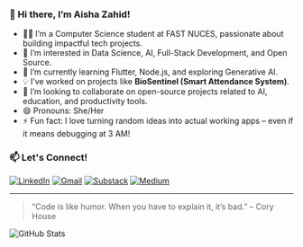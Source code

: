 ### 👋 Hi there, I’m Aisha Zahid!

- 👩‍💻 I’m a Computer Science student at FAST NUCES, passionate about building impactful tech projects.
- 👀 I’m interested in Data Science, AI, Full-Stack Development, and Open Source.
- 🌱 I’m currently learning Flutter, Node.js, and exploring Generative AI.
- 💡 I’ve worked on projects like **BioSentinel (Smart Attendance System)**.
- 💞️ I’m looking to collaborate on open-source projects related to AI, education, and productivity tools.
- 😄 Pronouns: She/Her
- ⚡ Fun fact: I love turning random ideas into actual working apps – even if it means debugging at 3 AM!

### 📫 Let's Connect!

[![LinkedIn](https://img.shields.io/badge/LinkedIn-blue?logo=linkedin&style=for-the-badge)](https://www.linkedin.com/in/ayesha-zahid-4a9046301/)
[![Gmail](https://img.shields.io/badge/Gmail-D14836?logo=gmail&style=for-the-badge&logoColor=white)](mailto:ayeshazahid036@gmail.com)
[![Substack](https://img.shields.io/badge/Substack-FF6719?logo=substack&style=for-the-badge&logoColor=white)](https://substack.com/@ayeshazahid)
[![Medium](https://img.shields.io/badge/Medium-12100E?logo=medium&style=for-the-badge&logoColor=white)](https://medium.com/@ayeshazahid036)




---

> “Code is like humor. When you have to explain it, it’s bad.” – Cory House


![GitHub Stats](https://github-readme-stats.vercel.app/api?username=Aisha-Zahid&show_icons=true&theme=tokyonight)

<!---
Aisha-Zahid/Aisha-Zahid is a ✨ special ✨ repository because its `README.md` (this file) appears on your GitHub profile.
You can click the Preview link to take a look at your changes.
--->
